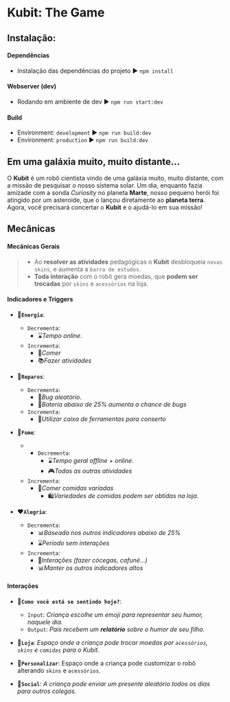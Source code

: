 # Kubit: The Game

## Instalação:
#### Dependências
- Instalação das dependências do projeto  ▶️  `npm install`

#### Webserver (dev) 
- Rodando em ambiente de dev  ▶️  `npm run start:dev`

#### Build
- Environment: `development`  ▶️  `npm run build:dev`
- Environment: `production`  ▶️  `npm run build:dev`


## Em uma galáxia muito, muito distante...

O **Kubit** é um robô cientista vindo de uma galáxia muito, muito distante, com a missão de pesquisar o nosso sistema solar.
Um dia, enquanto fazia amizade com a sonda *Curiosity* no planeta **Marte**, nosso pequeno herói foi atingido por um asteroide, que o lançou diretamente ao **planeta terra**. 
Agora, você precisará concertar o **Kubit** e o ajudá-lo em sua missão!

## Mecânicas
#### Mecânicas Gerais
> * Ao **resolver as atividades** pedagógicas o **Kubit** desbloqueia `novas skins`, e aumenta a `barra de estudos`.
> * **Toda interação** com o robô gera moedas, que **podem ser trocadas** por `skins` e `acessórios` na loja.

#### Indicadores e Triggers
* **🔋`Energia`**:
	* `Decrementa`: 
		* ⌛*Tempo online*.
	* `Incrementa`: 
		* 🍕*Comer*
		* 📚*Fazer atividades*

* **🔧`Reparos`**:
	* `Decrementa`: 
		* 🐞*Bug aleatório*.
		* 🔋*Bateria abaixo de 25% aumenta a chance de bugs*
	* `Incrementa`: 
		* 🧰*Utilizar caixa de ferramentas para conserto*
		
* **🍕`Fome`**:
	* * `Decrementa`:
		* ⌛*Tempo geral offline + online*.
		* 🎮*Todas as outras atividades*
	* `Incrementa`: 
		* 🍝*Comer comidas variadas*
			* 🛍*Variedades de comidas podem ser obtidas na loja*.

* **❤️`Alegria`**:
	* `Decrementa`:
		* 📊*Baseada nos outros indicadores abaixo de 25%*
		* ⌛*Período sem interações*
	* `Incrementa`: 
		* 🤗*Interações (fazer cócegas, cafuné...)*
		* 📊*Manter os outros indicadores altos*

#### Interações
* **🥳`Como você está se sentindo hoje?`**:
	* `Input`: *Criança escolhe um emoji para representar seu humor, naquele dia.*
	* `Output`: *Pais recebem um **relatório** sobre o humor de seu filho.*

* **🛒`Loja`**: *Espaço onde a criança pode trocar moedas por `acessórios`, `skins` e `comidas` para o Kubit.*
* **🎨`Personalizar`**: Espaço onde a criança pode customizar o robô alterando `skins` e `acessórios`.
* **🎁`Social`**: *A criança pode enviar um presente aleatório todos os dias para outros colegas.*
